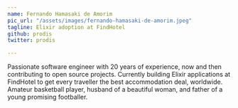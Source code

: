 ```yaml
---
name: Fernando Hamasaki de Amorim
pic_url: "/assets/images/fernando-hamasaki-de-amorim.jpeg"
tagline: Elixir adoption at FindHotel
github: prodis
twitter: prodis

---
```

Passionate software engineer with 20 years of experience, now and then contributing to open source projects. Currently building Elixir applications at FindHotel to get every traveller the best accommodation deal, worldwide. Amateur basketball player, husband of a beautiful woman, and father of a young promising footballer.